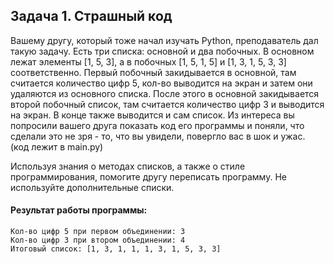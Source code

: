 ## Задача 1. Страшный код
Вашему другу, который тоже начал изучать Python, 
преподаватель дал такую задачу. Есть три списка: основной и два побочных. В основном лежат элементы [1, 5, 3], а в побочных [1, 5, 1, 5] и [1, 3, 1, 5, 3, 3] соответственно. 
Первый побочный закидывается в основной, там считается количество цифр 5, кол-во выводится на экран и затем они удаляются из основного списка. 
После этого в основной закидывается второй побочный список, там считается количество цифр 3 и выводится на экран. В конце также выводится и сам список.
Из интереса вы попросили вашего друга показать код его программы и поняли, что сделали это не зря - то, что вы увидели, повергло вас в шок и ужас. (код лежит в main.py)

Используя знания о методах списков, а также о стиле программирования, помогите другу переписать программу. Не используйте дополнительные списки.

#### Результат работы программы:
```
Кол-во цифр 5 при первом объединении: 3
Кол-во цифр 3 при втором объединении: 4
Итоговый список: [1, 3, 1, 1, 1, 3, 1, 5, 3, 3]
```
